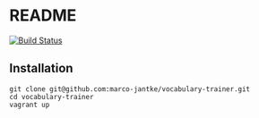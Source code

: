 # README

[![Build Status](https://secure.travis-ci.org/marco-jantke/vocabulary-trainer.png)](http://travis-ci.org/marco-jantke/vocabulary-trainer)

## Installation

    git clone git@github.com:marco-jantke/vocabulary-trainer.git
    cd vocabulary-trainer
    vagrant up
    


